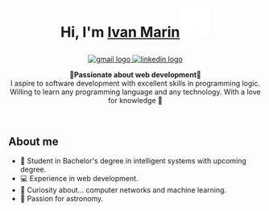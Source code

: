 # <p align="center">Hi, I'm <a href="https://github.com/IvanMarin174">Ivan Marin<a><img src="https://github.com/Kathryn-Jie/Kathryn-Jie/blob/main/wave.gif" width="60px" /></p>

  <p align="center">
<a href="mailto:mariocolorado174@gmail.com" target="_blank">
    <img
      height="35"
      alt="gmail logo"
      src="https://img.shields.io/static/v1?message=Email&logo=gmail&label=&color=c0392b&logoColor=white&labelColor=&style=for-the-badge"
    />
  </a>
 <a href="" target="_blank">
    <img
      height="35"
      alt="linkedin logo"
      src="https://img.shields.io/static/v1?message=linkedin&logo=linkedin&label=&color=0e76a8&logoColor=white&labelColor=&style=for-the-badge"
    />
  </a>
</p>  
<p align="center" >
  💫<b>Passionate about web development</b>💫<br>
  I aspire to software development with excellent skills in programming logic. Willing to learn any programming language and any technology. With a love for knowledge 🔭
</p>
<br>

<h2>About me</h2>
<ul>
  <li>📗 Student in Bachelor's degree in intelligent systems with upcoming degree.</li>
  <li>💻 Experience in web development.</li>
  <li>🚀 Curiosity about... computer networks and machine learning.</li>
  <li>🌠 Passion for astronomy.</li>
</ul>

